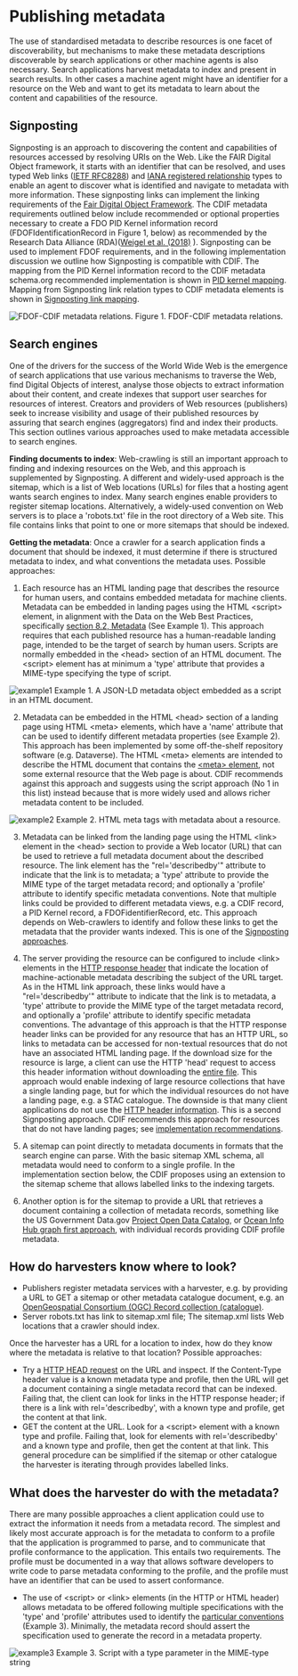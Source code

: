 # Publishing metadata

The use of standardised metadata to describe resources is one facet of discoverability, but mechanisms to make these metadata descriptions discoverable by search applications or other machine agents is also necessary. Search applications harvest metadata to index and present in search results. In other cases a machine agent might have an identifier for a resource on the Web and want to get its metadata to learn about the content and capabilities of the resource.

## Signposting
Signposting is an approach to discovering the content and capabilities of resources accessed by resolving URIs on the Web. Like the FAIR Digital Object framework, it starts with an identifier that can be resolved, and uses typed Web links ([IETF RFC8288](https://datatracker.ietf.org/doc/html/rfc8288)) and [IANA registered relationship](https://www.iana.org/assignments/link-relations/link-relations.xhtml) types to enable an agent to discover what is identified and navigate to metadata with more information. These signposting links can implement the linking requirements of the [Fair Digital Object Framework](https://www.slideshare.net/hvdsomp/fair-signposting-a-kiss-approach-to-a-burning-issue). The CDIF metadata requirements outlined below include recommended or optional properties necessary to create a FDO PID Kernel information record (FDOFIdentificationRecord in Figure 1, below) as recommended by the Research Data Alliance (RDA)([Weigel et al. (2018)](https://doi.org/10.15497/RDA00031) ). Signposting can be used to implement FDOF requirements, and in the following implementation discussion we outline how Signposting is compatible with CDIF. The mapping from the PID Kernel information record to the CDIF metadata schema.org recommended implementation is shown in [PID kernel mapping](). Mapping from Signposting link relation types to CDIF metadata elements is shown in [Signposting link mapping]().

![FDOF-CDIF metadata relations.](./figures/fdof-cdif-relations.jpg)
Figure 1. FDOF-CDIF metadata relations.

## Search engines
One of the drivers for the success of the World Wide Web is the emergence of search applications that use various mechanisms to traverse the Web, find Digital Objects of interest, analyse those objects to extract information about their content, and create indexes that support user searches for resources of interest. Creators and providers of Web resources (publishers) seek to increase visibility and usage of their published resources by assuring that search engines (aggregators) find and index their products. This section outlines various approaches used to make metadata accessible to search engines.

**Finding documents to index**: Web-crawling is still an important approach to finding and indexing resources on the Web, and this approach is supplemented by Signposting. A different and widely-used approach is the sitemap, which is a list of Web locations (URLs) for files that a hosting agent wants search engines to index.  Many search engines enable providers to register sitemap locations. Alternatively, a widely-used convention on Web servers is to place a 'robots.txt' file in the root directory of a Web site. This file contains links that point to one or more sitemaps that should be indexed.

**Getting the metadata**: Once a crawler for a search application finds a document that should be indexed, it must determine if there is structured metadata to index, and what conventions the metadata uses. Possible approaches:

1. Each resource has an HTML landing page that describes the resource for human users, and contains embedded metadata for machine clients. Metadata can be embedded in landing pages using the HTML &lt;script&gt; element, in alignment with the Data on the Web Best Practices, specifically [section 8.2, Metadata](https://www.w3.org/TR/dwbp/#metadata) (See Example 1). This approach requires that each published resource has a human-readable landing page, intended to be the target of search by human users. Scripts are normally embedded in the &lt;head&gt; section of an HTML document. The &lt;script&gt; element has at minimum a 'type' attribute that provides a MIME-type specifying the type of script. 

![example1](./figures/ex1-jsonldembededinhtml.jpg)
Example 1. A JSON-LD metadata object embedded as a script in an HTML document.

2. Metadata can be embedded in the HTML &lt;head&gt; section of a landing page using HTML &lt;meta&gt; elements, which have a 'name' attribute that can be used to identify different metadata properties (see Example 2). This approach has been implemented by some off-the-shelf repository software (e.g. Dataverse). The HTML &lt;meta&gt; elements are intended to describe the HTML document that contains the [&lt;meta&gt; element](https://www.w3.org/TR/2011/WD-html5-author-20110809/the-meta-element.html), not some external resource that the Web page is about. CDIF recommends against this approach and suggests using the script approach (No 1 in this list) instead because that is more widely used and allows richer metadata content to be included. 

![example2](./figures/ex2-htmlmetatags.jpg)
Example 2. HTML meta tags with metadata about a resource.

3. Metadata can be linked from the landing page using the HTML &lt;link&gt; element in the &lt;head&gt; section to provide a Web locator (URL) that can be used to retrieve a full metadata document about the described resource. The link element has the "rel='describedby'" attribute to indicate that the link is to metadata; a 'type' attribute to provide the MIME type of the target metadata record; and optionally a 'profile' attribute to identify specific metadata conventions. Note that multiple links could be provided to different metadata views, e.g. a CDIF record, a PID Kernel record, a FDOFidentifierRecord, etc. This approach depends on Web-crawlers to identify and follow these links to get the metadata that the provider wants indexed. This is one of the [Signposting approaches](https://signposting.org/).

4. The server providing the resource can be configured to include &lt;link&gt; elements in the [HTTP response header](https://tools.ietf.org/html/rfc8288) that indicate the location of machine-actionable metadata describing the subject of the URL target. As in the HTML link approach, these links would have a "rel='describedby'" attribute to indicate that the link is to metadata, a 'type' attribute to provide the MIME type of the target metadata record, and optionally a 'profile' attribute to identify specific metadata conventions. The advantage of this approach is that the HTTP response header links can be provided for any resource that has an HTTP URL, so links to metadata can be accessed for non-textual resources that do not have an associated HTML landing page. If the download size for the resource is large, a client can use the HTTP 'head' request to access this header information without downloading the [entire file](https://tools.ietf.org/html/rfc7231#section-4.3.2). This approach would enable indexing of large resource collections that have a single landing page, but for which the individual resources do not have a landing page, e.g. a STAC catalogue. The downside is that many client applications do not use the [HTTP header information](https://www.w3.org/TR/ldp-bp/#use-case-2-providing-metadata-in-both-http-headers-and-html-body). This is a second Signposting approach. CDIF recommends this approach for resources that do not have landing pages; see [implementation recommendations](tbd).

5. A sitemap can point directly to metadata documents in formats that the search engine can parse. With the basic sitemap XML schema, all metadata would need to conform to a single profile. In the implementation section below, the CDIF proposes using an extension to the sitemap scheme that allows labelled links to the indexing targets.

6. Another option is for the sitemap to provide a URL that retrieves a document containing a collection of metadata records, something like the US Government Data.gov [Project Open Data Catalog](https://project-open-data.cio.gov/v1.1/schema/catalog.json), or [Ocean Info Hub graph first approach](https://book.oceaninfohub.org/indexing/graphpub.html), with individual records providing CDIF profile metadata.

## How do harvesters know where to look?
- Publishers register metadata services with a harvester, e.g. by providing a URL to GET a sitemap or other metadata catalogue document, e.g. an [OpenGeospatial Consortium (OGC) Record collection (catalogue)](https://docs.ogc.org/DRAFTS/20-004.html#sc_record-collection-overview). 
- Server robots.txt has link to sitemap.xml file; The sitemap.xml lists Web locations that a crawler should
index.

Once the harvester has a URL for a location to index, how do they know where the metadata is relative to that location? Possible approaches:

- Try a [HTTP HEAD request](https://www.rfc-editor.org/rfc/rfc9110#HEAD) on the URL and inspect. If the Content-Type header value is a known metadata type and profile, then the URL will get a document containing a single metadata record that can be indexed. Failing that, the client can look for links in the HTTP response header; if there is a link with rel='describedby', with a known type and profile, get the content at that link. 
- GET the content at the URL. Look for a &lt;script&gt; element with a known type and profile. Failing that, look for elements with rel='describedby' and a known type and profile, then get the content at that link. This general procedure can be simplified if the sitemap or other catalogue the harvester is iterating through
provides labelled links.

## What does the harvester do with the metadata?

There are many possible approaches a client application could use to extract the information it needs from a metadata record. The simplest and likely most accurate approach is for the metadata to conform to a profile that the application is programmed to parse, and to communicate that profile conformance to the application. This entails two requirements. The profile must be documented in a way that allows software developers to write code to parse metadata conforming to the profile, and the profile must have an identifier that can be used to assert conformance.

- The use of &lt;script&gt; or &lt;link&gt; elements (in the HTTP or HTML header) allows metadata to be offered following multiple specifications with the 'type' and 'profile' attributes used to identify the [particular conventions](https://www.w3.org/TR/dx-prof-conneg/#dfn-profile) (Example 3). Minimally, the metadata record should assert the specification used to generate the record in a metadata property.

![example3](./figures/ex3-scriptwithtype.jpg)
Example 3. Script with a type parameter in the MIME-type string
